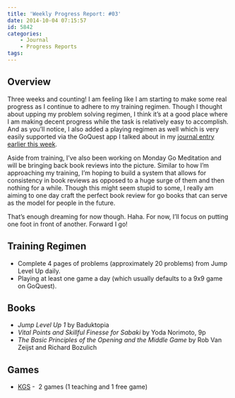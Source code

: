 ```yaml
---
title: 'Weekly Progress Report: #03'
date: 2014-10-04 07:15:57
id: 5842
categories:
	- Journal
	- Progress Reports
tags:
---
```


## Overview

Three weeks and counting! I am feeling like I am starting to make some real progress as I continue to adhere to my training regimen. Though I thought about upping my problem solving regimen, I think it’s at a good place where I am making decent progress while the task is relatively easy to accomplish. And as you’ll notice, I also added a playing regimen as well which is very easily supported via the GoQuest app I talked about in my [journal entry earlier this week](http://www.bengozen.com/journey-entry-04/ "Journey Entry: #04").

Aside from training, I’ve also been working on Monday Go Meditation and will be bringing back book reviews into the picture. Similar to how I’m approaching my training, I’m hoping to build a system that allows for consistency in book reviews as opposed to a huge surge of them and then nothing for a while. Though this might seem stupid to some, I really am aiming to one day craft the perfect book review for go books that can serve as the model for people in the future.

That’s enough dreaming for now though. Haha. For now, I’ll focus on putting one foot in front of another. Forward I go!

## Training Regimen

*   Complete 4 pages of problems (approximately 20 problems) from Jump Level Up daily.
*   Playing at least one game a day (which usually defaults to a 9x9 game on GoQuest).

## Books

*   _Jump Level Up 1_ by Baduktopia
*   _Vital Points and Skillful Finesse for Sabaki_ by Yoda Norimoto, 9p
*   _The Basic Principles of the Opening and the Middle Game_ by Rob Van Zeijst and Richard Bozulich

## Games

*   [KGS](http://www.gokgs.com "KGS Website") -  2 games (1 teaching and 1 free game)